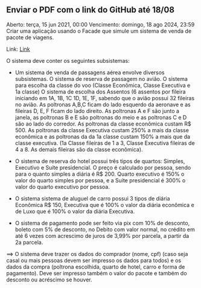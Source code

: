 ## Enviar o PDF com o link do GitHub até 18/08

Aberto: terça, 15 jun 2021, 00:00
Vencimento: domingo, 18 ago 2024, 23:59
Criar uma aplicação usando o Facade que simule um sistema de venda de pacote de viagens.

Link: [Link](https://drive.google.com/file/d/1uFIr2avUJmfpdOVwASYSxxNpBczMJhYz/view?usp=sharing)

O sistema deve conter os seguintes subsistemas:

- Um sistema de venda de passagens aérea envolve diversos subsistemas.  O sistema de reserva de passagem no avião. O sistema para escolha da classe do voo (Classe Econômica, Classe Executiva e 1a classe) O sistema de escolha dos Assentos (6 assentos por fileira iniciando em 1A, 1B, 1C 1D, 1E, 1F, sabendo que o avião possui 32 fileiras no avião. As poltronas A,B,C ficam do lado esquerdo da aeronave e as fileiras D, E, F ficam do lado direito. As poltronas A e F são junto a janela, as poltronas B e E são poltronas do meio e as poltronas C e D são ao lado do corredor. As poltronas da classe econômica custam R$ 500. As poltronas da classe Executiva custam 250% a mais da classe econômica e as poltronas da da 1a classe custam 150% a mais que da classe executiva. (1a Classe fileiras de 1 a 3, Classe Executiva fileiras de 4 a 8. As demais fileiras são da classe econômica). 

- O sistema de reserva do hotel possui três tipos de quartos: Simples, Executivo e Suíte presidencial. O preço é calculado por pessoa, sendo para o quanto simples a diária é R$ 200. Quarto executivo é 150% o valor do quarto simples por pessoa, e a Suite presidencial é 300% o valor do quarto executivo por pessoa. 

- O sistema sistema de aluguel de carro possui 3 tipos de diária Econômica R$ 150, Executiva que é 100% o valor da diária econômica e de Luxo que é 100% o valor da diária Executiva. 

- O sistema de pagamento pode ser feito via pix com 10% de desconto, boleto com 5% de desconto, no Debito com valor normal, no crédito em até 6 vezes com acrescimo de juros de 3,99% por parcela, a partir da 2a parcela.

==> O sistema deve trazer os dados do comprador (nome, cpf) (caso seja casal ou mais pessoas devem ser impresso os dados para todos) e os dados da compra (poltrona escolhida, quarto de hotel, carro e forma de pagamento). Deve ser impresso também o valor do pacote e também do desconto ou acréscimo se houver. 